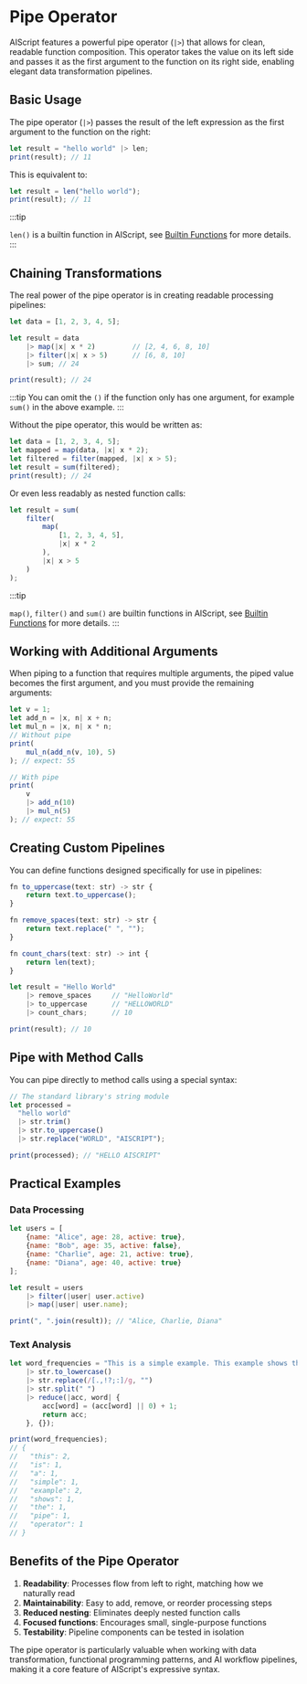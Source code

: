 # Pipe Operator

AIScript features a powerful pipe operator (`|>`) that allows for clean, readable function composition. This operator takes the value on its left side and passes it as the first argument to the function on its right side, enabling elegant data transformation pipelines.

## Basic Usage

The pipe operator (`|>`) passes the result of the left expression as the first argument to the function on the right:

```js
let result = "hello world" |> len;
print(result); // 11
```

This is equivalent to:

```js
let result = len("hello world");
print(result); // 11
```

:::tip

`len()` is a builtin function in AIScript, see [Builtin Functions](/std/builtin/functions#len) for more details.
:::

## Chaining Transformations

The real power of the pipe operator is in creating readable processing pipelines:

```js
let data = [1, 2, 3, 4, 5];

let result = data
    |> map(|x| x * 2)         // [2, 4, 6, 8, 10]
    |> filter(|x| x > 5)      // [6, 8, 10]
    |> sum; // 24

print(result); // 24
```

:::tip
You can omit the `()` if the function only has one argument, for example `sum()` in the above example.
:::

Without the pipe operator, this would be written as:

```js
let data = [1, 2, 3, 4, 5];
let mapped = map(data, |x| x * 2);
let filtered = filter(mapped, |x| x > 5);
let result = sum(filtered);
print(result); // 24
```

Or even less readably as nested function calls:

```js
let result = sum(
    filter(
        map(
            [1, 2, 3, 4, 5],
            |x| x * 2
        ),
        |x| x > 5
    )
);
```

:::tip

`map()`, `filter()` and `sum()` are builtin functions in AIScript, see [Builtin Functions](/std/builtin/functions#sum) for more details.
:::

## Working with Additional Arguments

When piping to a function that requires multiple arguments, the piped value becomes the first argument, and you must provide the remaining arguments:

```js
let v = 1;
let add_n = |x, n| x + n;
let mul_n = |x, n| x * n;
// Without pipe
print(
    mul_n(add_n(v, 10), 5)
); // expect: 55

// With pipe
print(
    v 
    |> add_n(10) 
    |> mul_n(5)
); // expect: 55
```

## Creating Custom Pipelines

You can define functions designed specifically for use in pipelines:

```js
fn to_uppercase(text: str) -> str {
    return text.to_uppercase();
}

fn remove_spaces(text: str) -> str {
    return text.replace(" ", "");
}

fn count_chars(text: str) -> int {
    return len(text);
}

let result = "Hello World"
    |> remove_spaces     // "HelloWorld"
    |> to_uppercase      // "HELLOWORLD"
    |> count_chars;      // 10

print(result); // 10
```

## Pipe with Method Calls

You can pipe directly to method calls using a special syntax:

```js
// The standard library's string module
let processed =
  "hello world"
  |> str.trim()
  |> str.to_uppercase()
  |> str.replace("WORLD", "AISCRIPT");

print(processed); // "HELLO AISCRIPT"
```

## Practical Examples

### Data Processing

```js
let users = [
    {name: "Alice", age: 28, active: true},
    {name: "Bob", age: 35, active: false},
    {name: "Charlie", age: 21, active: true},
    {name: "Diana", age: 40, active: true}
];

let result = users
    |> filter(|user| user.active)
    |> map(|user| user.name);

print(", ".join(result)); // "Alice, Charlie, Diana"
```

### Text Analysis

```js
let word_frequencies = "This is a simple example. This example shows the pipe operator."
    |> str.to_lowercase()
    |> str.replace(/[.,!?;:]/g, "")
    |> str.split(" ")
    |> reduce(|acc, word| {
        acc[word] = (acc[word] || 0) + 1;
        return acc;
    }, {});

print(word_frequencies);
// {
//   "this": 2,
//   "is": 1,
//   "a": 1,
//   "simple": 1,
//   "example": 2,
//   "shows": 1,
//   "the": 1,
//   "pipe": 1,
//   "operator": 1
// }
```

## Benefits of the Pipe Operator

1. **Readability**: Processes flow from left to right, matching how we naturally read
2. **Maintainability**: Easy to add, remove, or reorder processing steps
3. **Reduced nesting**: Eliminates deeply nested function calls
4. **Focused functions**: Encourages small, single-purpose functions
5. **Testability**: Pipeline components can be tested in isolation

The pipe operator is particularly valuable when working with data transformation, functional programming patterns, and AI workflow pipelines, making it a core feature of AIScript's expressive syntax.
